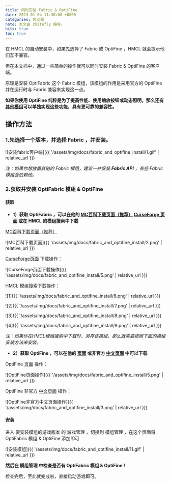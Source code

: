```yaml
---
title: 同时安装 Fabric & OptiFine
date: 2023-01-04 11:30:00 +0800
categories: 启动器
note: 本文由 zkitefly 编写。
hits: true
toc: true
---
```


在 HMCL 的自动安装中，如果先选择了 Fabric 或 OptiFine ，HMCL 就会提示他们互不兼容。

但在本文档中，通过一些简单的操作就可以同时安装 Fabric & OptiFine 的客户端。

原理是安装 OptiFabric 这个 Fabric 模组，该模组的作用是采用官方的 OptiFine 并在运行时与 Fabric 兼容来实现这一点。

**如果你使用 OptiFine 纯粹是为了提高性能、使用缩放按钮或动态照明，那么还有[其他模组](https://lambdaurora.dev/optifine_alternatives#/)可以单独实现这些功能，具有更可靠的兼容性。**

## 操作方法

### 1.先选择一个版本，并选择 Fabric ，并安装。

![安装fabric客户端]({{ '/assets/img/docs/fabric_and_optifine_install/1.gif' | relative_url }})

*注：如果你想放置其他的 Fabric 模组，建议一并安装 **Fabric API** ，有些 Fabric 模组会依赖他。*

### 2.获取并安装 OptiFabric 模组 & OptiFine

#### 获取

- **1）获取 OptiFabric ，可以在他的 [MC百科下载页面（推荐）](https://www.mcmod.cn/download/1703.html) [CurseForge 页面](https://www.curseforge.com/minecraft/mc-mods/optifabric/files/all) 或在 HMCL 的模组搜索中下载**

[MC百科下载页面（推荐）](https://www.mcmod.cn/download/1703.html)

![MC百科下载页面]({{ '/assets/img/docs/fabric_and_optifine_install/2.png' | relative_url }})

[CurseForge页面](https://www.curseforge.com/minecraft/mc-mods/optifabric/files/all) 下载操作：

![CurseForge页面下载操作]({{ '/assets/img/docs/fabric_and_optifine_install/5.png' | relative_url }})

HMCL 模组搜索下载操作：

![1]({{ '/assets/img/docs/fabric_and_optifine_install/6.png' | relative_url }})

![2]({{ '/assets/img/docs/fabric_and_optifine_install/7.png' | relative_url }})

![3]({{ '/assets/img/docs/fabric_and_optifine_install/8.png' | relative_url }})

![4]({{ '/assets/img/docs/fabric_and_optifine_install/9.png' | relative_url }})

*注：如果你在HMCL模组搜索中下载时，另存该模组，那么就需要按照下面的模组安装方法来安装。*

- **2）获取 OptiFine ，可以在他的 [页面](https://optifine.net/downloads) 或非官方 [中文页面](https://optifine.cn/downloads) 中可以下载**

OptiFine [页面](https://optifine.net/downloads) 操作：

![OptiFine页面操作]({{ '/assets/img/docs/fabric_and_optifine_install/5.png' | relative_url }})

OptiFine 非官方 [中文页面](https://optifine.cn/downloads) 操作：

![OptiFine非官方中文页面操作]({{ '/assets/img/docs/fabric_and_optifine_install/3.png' | relative_url }})

#### 安装

进入 要安装模组的游戏版本 的 游戏管理 ，切换到 模组管理 ，在这个页面将 OptiFabric 模组 & OptiFine 添加即可

![安装模组]({{ '/assets/img/docs/fabric_and_optifine_install/11.gif' | relative_url }})

**然后在 模组管理 中检查是否有 OptiFabric 模组 & OptiFine !**

检查完后，至此就完成啦，直接启动游戏即可。
